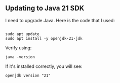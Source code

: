 ## Updating to Java 21 SDK

I need to upgrade Java.  Here is the code that I used:

```

sudo apt update
sudo apt install -y openjdk-21-jdk
```

Verify using:
```
java -version
```

If it's installed correctly, you will see:

```
openjdk version "21"

```
